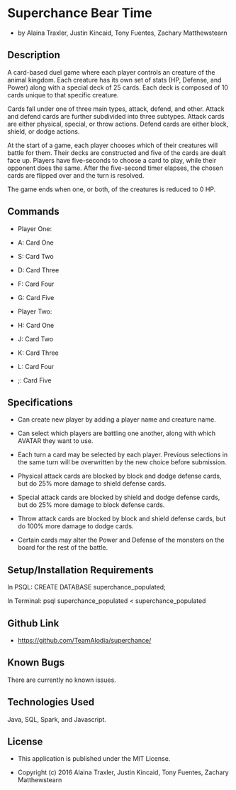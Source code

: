 # Superchance Bear Time

* by Alaina Traxler, Justin Kincaid, Tony Fuentes, Zachary Matthewstearn

## Description

A card-based duel game where each player controls an creature of the animal kingdom. Each creature has its own set of stats (HP, Defense, and Power) along with a special deck of 25 cards. Each deck is composed of 10 cards unique to that specific creature.

Cards fall under one of three main types, attack, defend, and other. Attack and defend cards are further subdivided into three subtypes. Attack cards are either physical, special, or throw actions. Defend cards are either block, shield, or dodge actions.

At the start of a game, each player chooses which of their creatures will battle for them. Their decks are constructed and five of the cards are dealt face up. Players have five-seconds to choose a card to play, while their opponent does the same. After the five-second timer elapses, the chosen cards are flipped over and the turn is resolved.

The game ends when one, or both, of the creatures is reduced to 0 HP.

## Commands

* Player One:   
 * A: Card One
 * S: Card Two
 * D: Card Three
 * F: Card Four
 * G: Card Five

* Player Two:
 * H: Card One
 * J: Card Two
 * K: Card Three
 * L: Card Four
 * ;: Card Five


## Specifications

* Can create new player by adding a player name and creature name.

* Can select which players are battling one another, along with which AVATAR they want to use.

* Each turn a card may be selected by each player. Previous selections in the same turn will be overwritten by the new choice before submission.

* Physical attack cards are blocked by block and dodge defense cards, but do 25% more damage to shield defense cards.

* Special attack cards are blocked by shield and dodge defense cards, but do 25% more damage to block defense cards.

* Throw attack cards are blocked by block and shield defense cards, but do 100% more damage to dodge cards.

* Certain cards may alter the Power and Defense of the monsters on the board for the rest of the battle.



## Setup/Installation Requirements
In PSQL:
CREATE DATABASE superchance_populated;

In Terminal:
psql superchance_populated < superchance_populated

## Github Link
  * https://github.com/TeamAlodia/superchance/

## Known Bugs
There are currently no known issues.

## Technologies Used
Java, SQL, Spark, and Javascript.
## License
  * This application is published under the MIT License.

  * Copyright (c) 2016 Alaina Traxler, Justin Kincaid, Tony Fuentes, Zachary Matthewstearn
